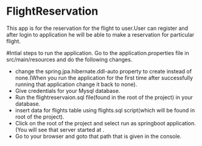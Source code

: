 # FlightReservation
This app is for the reservation for the flight to user.User can register and after login to application he will be able to make a reservation for particular flight.

#Intial steps to run the application.
Go to the application.properties file in src/main/resources and do the following changes.
- change the spring.jpa.hibernate.ddl-auto property to create instead of none.(When you run the application for the first time after successfully running that application change it back to none).
- Give credentials for your Mysql database.
- Run the flightreservaion.sql file(found in the root of the project) in your database.
- insert data for flights table using flights.sql script(which will be found in root of the project).
- Click on the root of the project and select run as springboot application.(You will see that server started at <Link with port number of your tomcat and context path for the application>.
- Go to your browser and goto that path that is given in the console.
